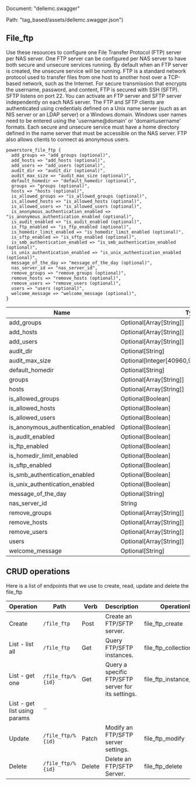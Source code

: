 Document: "dellemc.swagger"


Path: "tag_based/assets/dellemc.swagger.json")

## File_ftp

Use these resources to configure one File Transfer Protocol (FTP) server per NAS server. One FTP server can be configured per NAS server to have both secure and unsecure services running. By default when an FTP server is created, the unsecure service will be running. FTP is a standard network protocol used to transfer files from one host to another host over a TCP-based network, such as the Internet. For secure transmission that encrypts the username, password, and content, FTP is secured with SSH (SFTP). SFTP listens on port 22.
You can activate an FTP server and SFTP server independently on each NAS server. The FTP and SFTP clients are authenticated using credentials defined on a Unix name server (such as an NIS server or an LDAP server) or a Windows domain. Windows user names need to be entered using the 'username@domain' or 'domain\\username' formats. Each secure and unsecure service must have a home directory defined in the name server that must be accessible on the NAS server. FTP also allows clients to connect as anonymous users.  


```puppet
powerstore_file_ftp {
  add_groups => "add_groups (optional)",
  add_hosts => "add_hosts (optional)",
  add_users => "add_users (optional)",
  audit_dir => "audit_dir (optional)",
  audit_max_size => "audit_max_size (optional)",
  default_homedir => "default_homedir (optional)",
  groups => "groups (optional)",
  hosts => "hosts (optional)",
  is_allowed_groups => "is_allowed_groups (optional)",
  is_allowed_hosts => "is_allowed_hosts (optional)",
  is_allowed_users => "is_allowed_users (optional)",
  is_anonymous_authentication_enabled => "is_anonymous_authentication_enabled (optional)",
  is_audit_enabled => "is_audit_enabled (optional)",
  is_ftp_enabled => "is_ftp_enabled (optional)",
  is_homedir_limit_enabled => "is_homedir_limit_enabled (optional)",
  is_sftp_enabled => "is_sftp_enabled (optional)",
  is_smb_authentication_enabled => "is_smb_authentication_enabled (optional)",
  is_unix_authentication_enabled => "is_unix_authentication_enabled (optional)",
  message_of_the_day => "message_of_the_day (optional)",
  nas_server_id => "nas_server_id",
  remove_groups => "remove_groups (optional)",
  remove_hosts => "remove_hosts (optional)",
  remove_users => "remove_users (optional)",
  users => "users (optional)",
  welcome_message => "welcome_message (optional)",
}
```

| Name        | Type           | Required       |
| ------------- | ------------- | ------------- |
|add_groups | Optional[Array[String]] | false |
|add_hosts | Optional[Array[String]] | false |
|add_users | Optional[Array[String]] | false |
|audit_dir | Optional[String] | false |
|audit_max_size | Optional[Integer[40960,9223372036854775807]] | false |
|default_homedir | Optional[String] | false |
|groups | Optional[Array[String]] | false |
|hosts | Optional[Array[String]] | false |
|is_allowed_groups | Optional[Boolean] | false |
|is_allowed_hosts | Optional[Boolean] | false |
|is_allowed_users | Optional[Boolean] | false |
|is_anonymous_authentication_enabled | Optional[Boolean] | false |
|is_audit_enabled | Optional[Boolean] | false |
|is_ftp_enabled | Optional[Boolean] | false |
|is_homedir_limit_enabled | Optional[Boolean] | false |
|is_sftp_enabled | Optional[Boolean] | false |
|is_smb_authentication_enabled | Optional[Boolean] | false |
|is_unix_authentication_enabled | Optional[Boolean] | false |
|message_of_the_day | Optional[String] | false |
|nas_server_id | String | true |
|remove_groups | Optional[Array[String]] | false |
|remove_hosts | Optional[Array[String]] | false |
|remove_users | Optional[Array[String]] | false |
|users | Optional[Array[String]] | false |
|welcome_message | Optional[String] | false |



## CRUD operations

Here is a list of endpoints that we use to create, read, update and delete the file_ftp

| Operation | Path | Verb | Description | OperationID |
| ------------- | ------------- | ------------- | ------------- | ------------- |
|Create|`/file_ftp`|Post|Create an FTP/SFTP server.|file_ftp_create|
|List - list all|`/file_ftp`|Get|Query FTP/SFTP instances.|file_ftp_collection_query|
|List - get one|`/file_ftp/%{id}`|Get|Query a specific FTP/SFTP server for its settings.|file_ftp_instance_query|
|List - get list using params|``||||
|Update|`/file_ftp/%{id}`|Patch|Modify an FTP/SFTP server settings.|file_ftp_modify|
|Delete|`/file_ftp/%{id}`|Delete|Delete an FTP/SFTP Server.|file_ftp_delete|
